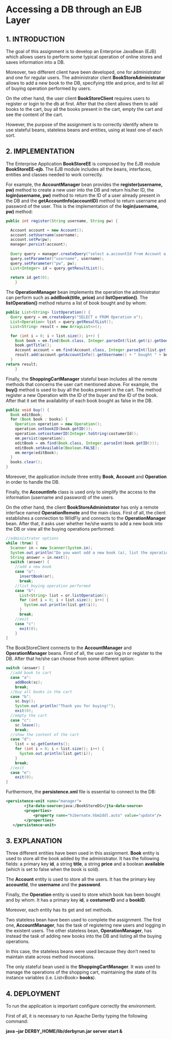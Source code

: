 # Accessing a DB through an EJB Layer

## 1. INTRODUCTION

The goal of this assignment is to develop an Enterprise JavaBean (EJB) which allows users to perform some
typical operation of online stores and saves information into a DB.

Moreover, two different client have been developed, one for administrator and one for regular users.
The administrator client **BookStoreAdministrator** allows to add a new book to the DB, specifying title and
price, and to list all of buying operation performed by users.

On the other hand, the user client **BookStoreClient** requires users to register or login to the db at first.
After that the client allows them to add books to the cart, buy all the books present in the cart, empty the
cart and see the content of the cart.

However, the purpose of the assignment is to correctly identify where to use stateful beans, stateless
beans and entities, using at least one of each sort.

## 2. IMPLEMENTATION

The Enterprise Application **BookStoreEE** is composed by the EJB module **BookStoreEE-ejb**. The EJB module
includes all the beans, interfaces, entities and classes needed to work correctly.

For example, the **AccountManager** bean provides the **register(username, pw)** method to create a new user
into the DB and return his/her ID, the **login(username, pw)** method to return the ID of a user already
present in the DB and the **getAccountInfo(accountID)** method to return username and password of the
user. This is the implementation of the **login(username, pw)** method:
```java
public int register(String username, String pw) {

  Account account = new Account();
  account.setUsername(username);
  account.setPw(pw);
  manager.persist(account);
        
  Query query = manager.createQuery("select a.accountId from Account a where a.username=:username and a.pw=:pw");
  query.setParameter("username", username);
  query.setParameter("pw", pw);
  List<Integer> id = query.getResultList();
        
  return id.get(0);
    }
```
The **OperationManager** bean implements the operation the administrator can perform such as
**addBook(title, price)** and **listOperation()**. The **listOperation()** method returns a list of book bought and by
whom:
```java
public List<String> listOperation() {
  Query query = em.createQuery("SELECT o FROM Operation o");
  List<Operation> list = query.getResultList();
  List<String> result = new ArrayList<>();

  for (int i = 0; i < list.size(); i++) {
    Book book = em.find(Book.class, Integer.parseInt(list.get(i).getbookID()));
    book.getTitle();
    Account account = em.find(Account.class, Integer.parseInt(list.get(i).getcostumerID()));
    result.add(account.getAccountInfo().getUsername() + " bought " + book.getTitle());
  }
return result;
    }
```
Finally, the **ShoppingCartManager** stateful bean includes all the remote methods that concerns the user
cart mentioned above. For example, the **buy()** method is used to buy all the books present in the cart. The
method register a new Operation with the ID of the buyer and the ID of the book. After that it set the
availability of each book bought as false in the DB.

```java
public void buy() {
  Book editBook;
  for (Book book : books) {
    Operation operation = new Operation();
    operation.setbookID(book.getID());
    operation.setcostumerID(Integer.toString(costumerId));
    em.persist(operation);
    editBook = em.find(Book.class, Integer.parseInt(book.getID()));
    editBook.setAvailable(Boolean.FALSE);
    em.merge(editBook);
  }
  books.clear();
}
```
Moreover, the application include three entity **Book**, **Account** and **Operation** in order to handle the DB.

Finally, the **AccountInfo** class is used only to simplify the access to the information (username and
password) of the users.

On the other hand, the client **BookStoreAdministrator** has only a remote interface named
**OperationRemote** and the main class. First of all, the client establishes a connection to WildFly and
connects to the **OperationManager** bean. After that, it asks user whether he/she wants to add a new book
into the DB or view all the buying operations performed:

```java
//administrator options
while (true) {
  Scanner in = new Scanner(System.in);
  System.out.println("Do you want add a new book (a), list the operations (b) or exit (c)?");
  String answer = in.next();
  switch (answer) {
    //add a new book
    case "a":
      insertBook(or);
      break;
    //list buying operation performed
    case "b":
      List<String> list = or.listOperation();
      for (int i = 0; i < list.size(); i++) {
        System.out.println(list.get(i));
      }
      break;
    //exit
    case "c":
      exit(0);
    }
}
```
The BookStoreClient connects to the **AccountManager** and **OperationManager** beans. First of all, the user
can log in or register to the DB. After that he/she can choose from some different option:

```java
switch (answer) {
  //add book to cart
  case "a":
    addBook(sc);
    break;
  //buy all books in the cart
  case "b":
    sc.buy();
    System.out.println("Thank you for buying!");
    exit(0);
  //empty the cart
  case "c":
    sc.leave();
    break;
  //show the content of the cart
  case "d":
    list = sc.getContents();
    for (int i = 0; i < list.size(); i++) {
      System.out.println(list.get(i));
    }
    break;
  //exit
  case "e":
    exit(0);
}
```
Furthermore, the **persistence.xml** file is essential to connect to the DB:
```xml
<persistence-unit name="manager">
		<jta-data-source>java:/BookStoreDS</jta-data-source>
		<properties>
			<property name="hibernate.hbm2ddl.auto" value="update"/>
		</properties>
   </persistence-unit>
```

## 3. EXPLANATION
Three different entities have been used in this assignment. **Book** entity is used to store all the book added
by the administrator. It has the following fields: a primary key **id**, a string **title**, a string **price** and a boolean
**available** (which is set to false when the book is sold).

The **Account** entity is used to store all the users. It has the primary key **accountId**, the **username** and the
**password**.

Finally, the **Operation** entity is used to store which book has been bought and by whom. It has a primary
key **id**, a **costumerID** and a **bookID**.

Moreover, each entity has its get and set methods.

Two stateless bean have been used to complete the assignment. The first one, **AccountManager**, has the
task of registering new users and logging in the existent users. The other stateless bean,
**OperationManager**, has instead the task of adding new books into the DB and listing all the buying
operations.

In this case, the stateless beans were used because they don’t need to maintain state across method
invocations.

The only stateful bean used is the **ShoppingCartManager**. It was used to manage the operations of the
shopping cart, maintaining the state of its instance variables (i.e. List\<Book> **books**).

## 4. DEPLOYMENT

To run the application is important configure correctly the environment.

First of all, it is necessary to run Apache Derby typing the following command:

**java –jar DERBY_HOME/lib/derbyrun.jar server start &**
